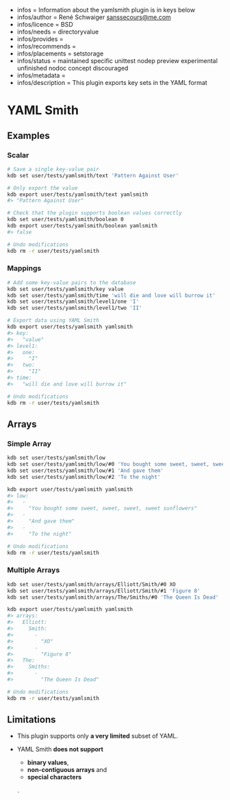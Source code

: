 - infos = Information about the yamlsmith plugin is in keys below
- infos/author = René Schwaiger <sanssecours@me.com>
- infos/licence = BSD
- infos/needs = directoryvalue
- infos/provides =
- infos/recommends =
- infos/placements = setstorage
- infos/status = maintained specific unittest nodep preview experimental unfinished nodoc concept discouraged
- infos/metadata =
- infos/description = This plugin exports key sets in the YAML format

# YAML Smith

## Examples

### Scalar

```sh
# Save a single key-value pair
kdb set user/tests/yamlsmith/text 'Pattern Against User'

# Only export the value
kdb export user/tests/yamlsmith/text yamlsmith
#> "Pattern Against User"

# Check that the plugin supports boolean values correctly
kdb set user/tests/yamlsmith/boolean 0
kdb export user/tests/yamlsmith/boolean yamlsmith
#> false

# Undo modifications
kdb rm -r user/tests/yamlsmith
```

### Mappings

```sh
# Add some key-value pairs to the database
kdb set user/tests/yamlsmith/key value
kdb set user/tests/yamlsmith/time 'will die and love will burrow it'
kdb set user/tests/yamlsmith/level1/one 'I'
kdb set user/tests/yamlsmith/level1/two 'II'

# Export data using YAML Smith
kdb export user/tests/yamlsmith yamlsmith
#> key:
#>   "value"
#> level1:
#>   one:
#>     "I"
#>   two:
#>     "II"
#> time:
#>   "will die and love will burrow it"

# Undo modifications
kdb rm -r user/tests/yamlsmith
```

## Arrays

### Simple Array

```sh
kdb set user/tests/yamlsmith/low
kdb set user/tests/yamlsmith/low/#0 'You bought some sweet, sweet, sweet, sweet sunflowers'
kdb set user/tests/yamlsmith/low/#1 'And gave them'
kdb set user/tests/yamlsmith/low/#2 'To the night'

kdb export user/tests/yamlsmith yamlsmith
#> low:
#>   -
#>     "You bought some sweet, sweet, sweet, sweet sunflowers"
#>   -
#>     "And gave them"
#>   -
#>     "To the night"

# Undo modifications
kdb rm -r user/tests/yamlsmith
```

### Multiple Arrays

```sh
kdb set user/tests/yamlsmith/arrays/Elliott/Smith/#0 XO
kdb set user/tests/yamlsmith/arrays/Elliott/Smith/#1 'Figure 8'
kdb set user/tests/yamlsmith/arrays/The/Smiths/#0 'The Queen Is Dead'

kdb export user/tests/yamlsmith yamlsmith
#> arrays:
#>   Elliott:
#>     Smith:
#>       -
#>         "XO"
#>       -
#>         "Figure 8"
#>   The:
#>     Smiths:
#>       -
#>         "The Queen Is Dead"

# Undo modifications
kdb rm -r user/tests/yamlsmith
```

## Limitations

- This plugin supports only **a very limited** subset of YAML.
- YAML Smith **does not support**

  - **binary values**,
  - **non-contiguous arrays** and
  - **special characters**

  .

